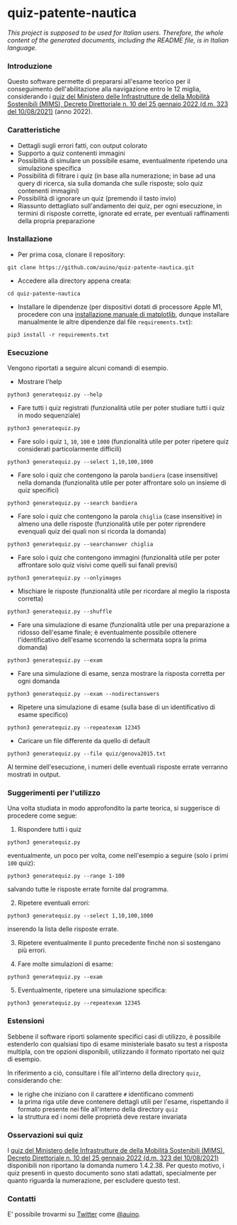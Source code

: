 # quiz-patente-nautica

*This project is supposed to be used for Italian users. Therefore, the whole content of the generated documents, including the README file, is in Italian language.*

### Introduzione ###

Questo software permette di prepararsi all'esame teorico per il conseguimento dell'abilitazione alla navigazione entro le 12 miglia, considerando i [quiz del Ministero delle Infrastrutture de della Mobilità Sostenibili (MIMS), Decreto Direttoriale n. 10 del 25 gennaio 2022 (d.m. 323 del 10/08/2021)](https://www.mit.gov.it/nfsmitgov/files/media/normativa/2022-02/ALLEGATO%20A%20DD%2010%20DEL%2025GEN2022.pdf) (anno 2022).

### Caratteristiche ###

* Dettagli sugli errori fatti, con output colorato
* Supporto a quiz contenenti immagini
* Possibilità di simulare un possibile esame, eventualmente ripetendo una simulazione specifica
* Possibilità di filtrare i quiz (in base alla numerazione; in base ad una query di ricerca, sia sulla domanda che sulle risposte; solo quiz contenenti immagini)
* Possibilità di ignorare un quiz (premendo il tasto invio)
* Riassunto dettagliato sull'andamento dei quiz, per ogni esecuzione, in termini di risposte corrette, ignorate ed errate, per eventuali raffinamenti della propria preparazione

### Installazione ###

* Per prima cosa, clonare il repository:
```
git clone https://github.com/auino/quiz-patente-nautica.git
```
* Accedere alla directory appena creata:
```
cd quiz-patente-nautica
```
* Installare le dipendenze (per dispositivi dotati di processore Apple M1, procedere con una [installazione manuale di matplotlib](https://stackoverflow.com/questions/66122146/pip-install-matplotlib-fails-on-m1-mac), dunque installare manualmente le altre dipendenze dal file `requirements.txt`):
```
pip3 install -r requirements.txt
```

### Esecuzione ###

Vengono riportati a seguire alcuni comandi di esempio.

* Mostrare l'help
```
python3 generatequiz.py --help
```
* Fare tutti i quiz registrati (funzionalità utile per poter studiare tutti i quiz in modo sequenziale)
```
python3 generatequiz.py
```
* Fare solo i quiz `1`, `10`, `100` e `1000` (funzionalità utile per poter ripetere quiz considerati particolarmente difficili)
```
python3 generatequiz.py --select 1,10,100,1000
```
* Fare solo i quiz che contengono la parola `bandiera` (case insensitive) nella domanda (funzionalità utile per poter affrontare solo un insieme di quiz specifici)
```
python3 generatequiz.py --search bandiera
```
* Fare solo i quiz che contengono la parola `chiglia` (case insensitive) in almeno una delle risposte (funzionalità utile per poter riprendere evenquali quiz dei quali non si ricorda la domanda)
```
python3 generatequiz.py --searchanswer chiglia
```
* Fare solo i quiz che contengono immagini (funzionalità utile per poter affrontare solo quiz visivi come quelli sui fanali previsi)
```
python3 generatequiz.py --onlyimages
```
* Mischiare le risposte (funzionalità utile per ricordare al meglio la risposta corretta)
```
python3 generatequiz.py --shuffle
```
* Fare una simulazione di esame (funzionalità utile per una preparazione a ridosso dell'esame finale; è eventualmente possibile ottenere l'identificativo dell'esame scorrendo la schermata sopra la prima domanda)
```
python3 generatequiz.py --exam
```
* Fare una simulazione di esame, senza mostrare la risposta corretta per ogni domanda
```
python3 generatequiz.py --exam --nodirectanswers
```
* Ripetere una simulazione di esame (sulla base di un identificativo di esame specifico)
```
python3 generatequiz.py --repeatexam 12345
```
* Caricare un file differente da quello di default
```
python3 generatequiz.py --file quiz/genova2015.txt
```

Al termine dell'esecuzione, i numeri delle eventuali risposte errate verranno mostrati in output.

### Suggerimenti per l'utilizzo ###

Una volta studiata in modo approfondito la parte teorica, si suggerisce di procedere come segue:
1. Rispondere tutti i quiz
```
python3 generatequiz.py
```
eventualmente, un poco per volta, come nell'esempio a seguire (solo i primi `100` quiz):
```
python3 generatequiz.py --range 1-100
```
salvando tutte le risposte errate fornite dal programma.

2. Ripetere eventuali errori:
```
python3 generatequiz.py --select 1,10,100,1000
```
inserendo la lista delle risposte errate.

3. Ripetere eventualmente il punto precedente finché non si sostengano più errori.

4. Fare molte simulazioni di esame:
```
python3 generatequiz.py --exam
```

5. Eventualmente, ripetere una simulazione specifica:
```
python3 generatequiz.py --repeatexam 12345
```

### Estensioni ###

Sebbene il software riporti solamente specifici casi di utilizzo, è possibile estenderlo con qualsiasi tipo di esame ministeriale basato su test a risposta multipla, con tre opzioni disponibili, utilizzando il formato riportato nei quiz di esempio.

In riferimento a ciò, consultare i file all'interno della directory `quiz`, considerando che:
* le righe che iniziano con il carattere `#` identificano commenti
* la prima riga utile deve contenere dettagli utili per l'esame, rispettando il formato presente nei file all'interno della directory `quiz`
* la struttura ed i nomi delle proprietà deve restare invariata

### Osservazioni sui quiz ###

I [quiz del Ministero delle Infrastrutture de della Mobilità Sostenibili (MIMS), Decreto Direttoriale n. 10 del 25 gennaio 2022 (d.m. 323 del 10/08/2021)](https://www.mit.gov.it/nfsmitgov/files/media/normativa/2022-02/ALLEGATO%20A%20DD%2010%20DEL%2025GEN2022.pdf) disponibili non riportano la domanda numero 1.4.2.38.
Per questo motivo, i quiz presenti in questo documento sono stati adattati, specialmente per quanto riguarda la numerazione, per escludere questo test.

### Contatti ###

E' possibile trovarmi su [Twitter](https://twitter.com) come [@auino](https://twitter.com/auino).
